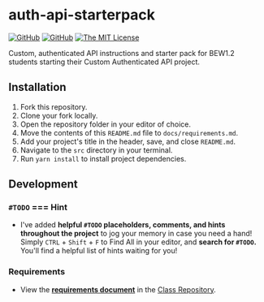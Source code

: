 # auth-api-starterpack

[![GitHub](https://img.shields.io/github/forks/droxey/auth-api-starterpack.svg?style=flat-square)](https://github.com/droxey/auth-api-starterpack/network)
[![GitHub](https://img.shields.io/github/issues/droxey/auth-api-starterpack.svg?style=flat-square)](https://github.com/droxey/auth-api-starterpack/issues)
[![The MIT License](https://img.shields.io/badge/license-MIT-orange.svg?style=flat-square)](http://opensource.org/licenses/MIT)

Custom, authenticated API instructions and starter pack for BEW1.2 students starting their Custom Authenticated API project.

## Installation

1. Fork this repository.
1. Clone your fork locally.
1. Open the repository folder in your editor of choice.
1. Move the contents of this `README.md` file to `docs/requirements.md`.
1. Add your project's title in the header, save, and close `README.md`.
1. Navigate to the `src` directory in your terminal.
1. Run `yarn install` to install project dependencies.

## Development

### `#TODO` === Hint

* I've added **helpful `#TODO` placeholders, comments, and hints throughout the project** to jog your memory in case you need a hand! Simply `CTRL` + `Shift` + `F` to Find All in your editor, and **search for `#TODO`.** You'll find a helpful list of hints waiting for you!

### Requirements

* View the [**requirements document**](https://github.com/Product-College-Courses/BEW-1.2-Authentication-and-Associations/blob/master/Projects/02-Custom-API-Project.md) in the [Class Repository](https://github.com/Product-College-Courses/BEW-1.2-Authentication-and-Associations).
